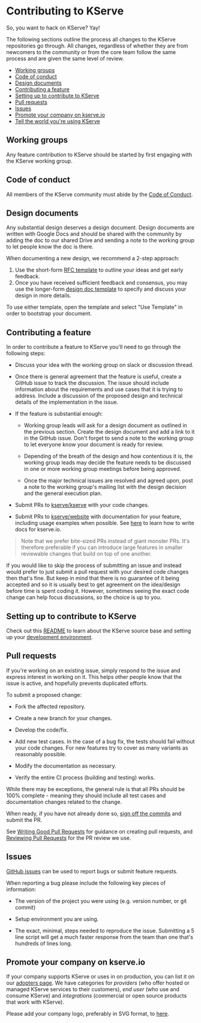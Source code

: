 # Contributing to KServe

So, you want to hack on KServe? Yay!

The following sections outline the process all changes to the KServe
repositories go through.  All changes, regardless of whether they are from
newcomers to the community or from the core team follow the
same process and are given the same level of review.

- [Working groups](#working-groups)
- [Code of conduct](#code-of-conduct)
- [Design documents](#design-documents)
- [Contributing a feature](#contributing-a-feature)
- [Setting up to contribute to KServe](#setting-up-to-contribute-to-kserve)
- [Pull requests](#pull-requests)
- [Issues](#issues)
- [Promote your company on kserve.io](#promote-your-company-on-kserveio)
- [Tell the world you're using KServe](#tell-the-world-youre-using-kserve)


## Working groups

Any feature contribution to KServe should be started by first engaging with the
KServe working group.

## Code of conduct

All members of the KServe community must abide by the [Code of Conduct](https://github.com/lfai/foundation/blob/main/codeofconduct.md).

## Design documents

Any substantial design deserves a design document. Design documents are written with Google Docs and
should be shared with the community by adding the doc to our shared Drive
and sending a note to the working group to let people know the doc is there.

When documenting a new design, we recommend a 2-step approach:

1. Use the short-form
[RFC template]()
to outline your ideas and get early feedback.
1. Once you have received sufficient feedback and consensus, you may use the longer-form
[design doc template]()
to specify and discuss your design in more details.

To use either template, open the template and select "Use Template" in order to bootstrap your document.

## Contributing a feature

In order to contribute a feature to KServe you'll need to go through the following steps:

- Discuss your idea with the working group on slack or discussion thread.

- Once there is general agreement that the feature is useful, create a GitHub issue to track the discussion. The issue should include information
about the requirements and use cases that it is trying to address. Include a discussion of the proposed design and technical details of the
implementation in the issue.

- If the feature is substantial enough:

  - Working group leads will ask for a design document as outlined in the previous section.
  Create the design document and add a link to it in the GitHub issue. Don't forget to send a note to the
  working group to let everyone know your document is ready for review.

  - Depending of the breath of the design and how contentious it is, the working group leads may decide
  the feature needs to be discussed in one or more working group meetings before being approved.

  - Once the major technical issues are resolved and agreed upon, post a note to the working group's mailing
  list with the design decision and the general execution plan.

- Submit PRs to [kserve/kserve](https://github.com/kserve/kserve) with your code changes.

- Submit PRs to [kserve/website](https://github.com/kserve/website) with
documentation for your feature, including usage examples when possible. See [here](https://github.com/kserve/website/blob/main/docs/help/contributor/mkdocs-contributor-guide.md)
to learn how to write docs for kserve.io.

> Note that we prefer bite-sized PRs instead of giant monster PRs. It's therefore preferable if you
can introduce large features in smaller reviewable changes that build on top of one another.

If you would like to skip the process of submitting an issue and
instead would prefer to just submit a pull request with your desired
code changes then that's fine. But keep in mind that there is no guarantee
of it being accepted and so it is usually best to get agreement on the
idea/design before time is spent coding it. However, sometimes seeing the
exact code change can help focus discussions, so the choice is up to you.

## Setting up to contribute to KServe

Check out this [README](https://github.com/kserve/kserve/blob/master/README.md) to learn about
the KServe source base and setting up your [development environment](https://kserve.github.io/website/master/developer/developer/).

## Pull requests

If you're working on an existing issue, simply respond to the issue and express
interest in working on it. This helps other people know that the issue is
active, and hopefully prevents duplicated efforts.

To submit a proposed change:

- Fork the affected repository.

- Create a new branch for your changes.

- Develop the code/fix.

- Add new test cases. In the case of a bug fix, the tests should fail
  without your code changes. For new features try to cover as many
  variants as reasonably possible.

- Modify the documentation as necessary.

- Verify the entire CI process (building and testing) works.

While there may be exceptions, the general rule is that all PRs should
be 100% complete - meaning they should include all test cases and documentation
changes related to the change.

When ready, if you have not already done so, [sign off the commits](https://docs.github.com/en/authentication/managing-commit-signature-verification/signing-commits) and submit
the PR.

See [Writing Good Pull Requests](https://github.com/istio/istio/wiki/Writing-Good-Pull-Requests) for guidance on creating
pull requests, and [Reviewing Pull Requests]() for the PR review
we use.

## Issues

[GitHub issues](https://github.com/kserve/kserve/issues/new/choose) can be used to report bugs or submit feature requests.

When reporting a bug please include the following key pieces of information:

- The version of the project you were using (e.g. version number,
  or git commit)

- Setup environment you are using.

- The exact, minimal, steps needed to reproduce the issue.
  Submitting a 5 line script will get a much faster response from the team
  than one that's hundreds of lines long.

## Promote your company on kserve.io

If your company supports KServe or uses in on production, you can list it on our [adopters page](https://kserve.github.io/website/master/community/adopters).
We have categories for *providers* (who offer hosted or managed KServe services
to their customers), *end user* (who use and consume KServe) and *integrations* (commercial or open source products
that work with KServe).

Please add your company logo, preferably in SVG format, to [here](https://github.com/kserve/website/tree/main/docs/images).
